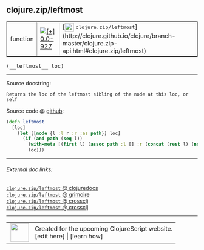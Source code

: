 ## clojure.zip/leftmost



 <table border="1">
<tr>
<td>function</td>
<td><a href="https://github.com/cljsinfo/cljs-api-docs/tree/0.0-927"><img valign="middle" alt="[+] 0.0-927" title="Added in 0.0-927" src="https://img.shields.io/badge/+-0.0--927-lightgrey.svg"></a> </td>
<td>
[<img height="24px" valign="middle" src="http://i.imgur.com/1GjPKvB.png"> <samp>clojure.zip/leftmost</samp>](http://clojure.github.io/clojure/branch-master/clojure.zip-api.html#clojure.zip/leftmost)
</td>
</tr>
</table>


 <samp>
(__leftmost__ loc)<br>
</samp>

---





Source docstring:

```
Returns the loc of the leftmost sibling of the node at this loc, or self
```


Source code @ [github](https://github.com/clojure/clojurescript/blob/r2655/src/cljs/clojure/zip.cljs#L157-L163):

```clj
(defn leftmost
  [loc]
    (let [[node {l :l r :r :as path}] loc]
      (if (and path (seq l))
        (with-meta [(first l) (assoc path :l [] :r (concat (rest l) [node] r))] (meta loc))
        loc)))
```

<!--
Repo - tag - source tree - lines:

 <pre>
clojurescript @ r2655
└── src
    └── cljs
        └── clojure
            └── <ins>[zip.cljs:157-163](https://github.com/clojure/clojurescript/blob/r2655/src/cljs/clojure/zip.cljs#L157-L163)</ins>
</pre>

-->

---



###### External doc links:

[`clojure.zip/leftmost` @ clojuredocs](http://clojuredocs.org/clojure.zip/leftmost)<br>
[`clojure.zip/leftmost` @ grimoire](http://conj.io/store/v1/org.clojure/clojure/1.7.0-beta3/clj/clojure.zip/leftmost/)<br>
[`clojure.zip/leftmost` @ crossclj](http://crossclj.info/fun/clojure.zip/leftmost.html)<br>
[`clojure.zip/leftmost` @ crossclj](http://crossclj.info/fun/clojure.zip.cljs/leftmost.html)<br>

---

 <table>
<tr><td>
<img valign="middle" align="right" width="48px" src="http://i.imgur.com/Hi20huC.png">
</td><td>
Created for the upcoming ClojureScript website.<br>
[edit here] | [learn how]
</td></tr></table>

[edit here]:https://github.com/cljsinfo/cljs-api-docs/blob/master/cljsdoc/clojure.zip/leftmost.cljsdoc
[learn how]:https://github.com/cljsinfo/cljs-api-docs/wiki/cljsdoc-files

<!--

This information was too distracting to show to readers, but I'll leave it
commented here since it is helpful to:

- pretty-print the data used to generate this document
- and show how to retrieve that data



The API data for this symbol:

```clj
{:ns "clojure.zip",
 :name "leftmost",
 :signature ["[loc]"],
 :history [["+" "0.0-927"]],
 :type "function",
 :full-name-encode "clojure.zip/leftmost",
 :source {:code "(defn leftmost\n  [loc]\n    (let [[node {l :l r :r :as path}] loc]\n      (if (and path (seq l))\n        (with-meta [(first l) (assoc path :l [] :r (concat (rest l) [node] r))] (meta loc))\n        loc)))",
          :title "Source code",
          :repo "clojurescript",
          :tag "r2655",
          :filename "src/cljs/clojure/zip.cljs",
          :lines [157 163]},
 :full-name "clojure.zip/leftmost",
 :clj-symbol "clojure.zip/leftmost",
 :docstring "Returns the loc of the leftmost sibling of the node at this loc, or self"}

```

Retrieve the API data for this symbol:

```clj
;; from Clojure REPL
(require '[clojure.edn :as edn])
(-> (slurp "https://raw.githubusercontent.com/cljsinfo/cljs-api-docs/catalog/cljs-api.edn")
    (edn/read-string)
    (get-in [:symbols "clojure.zip/leftmost"]))
```

-->

